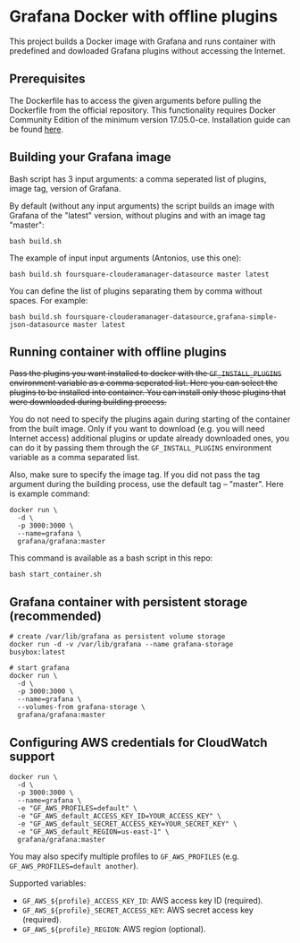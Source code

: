 # Grafana Docker with offline plugins

This project builds a Docker image with Grafana and runs container with predefined and dowloaded Grafana plugins without accessing the Internet.

## Prerequisites

The Dockerfile has to access the given arguments before pulling the Dockerfile from the official repository. This functionality requires Docker Community Edition of the minimum version 17.05.0-ce. Installation guide can be found [here](https://docs.docker.com/install/linux/docker-ce/ubuntu/#install-docker-ce).

## Building your Grafana image

Bash script has 3 input arguments:  a comma seperated list of plugins, image tag, version of Grafana. 

By default (without any input arguments) the script builds an image with Grafana of the "latest" version, without plugins and with an image tag "master":

```
bash build.sh
```

The example of input input arguments (Antonios, use this one):

```
bash build.sh foursquare-clouderamanager-datasource master latest
```

You can define the list of plugins separating them by comma without spaces. For example: 

```
bash build.sh foursquare-clouderamanager-datasource,grafana-simple-json-datasource master latest
```

## Running container with offline plugins

~~Pass the plugins you want installed to docker with the `GF_INSTALL_PLUGINS` environment variable as a comma seperated list. Here you can select the plugins to be installed into container. You can install only those plugins that were downloaded during building process.~~

You do not need to specify the plugins again during starting of the container from the built image. Only if you want to download (e.g. you will need Internet access) additional plugins or update already downloaded ones, you can do it by passing them through the `GF_INSTALL_PLUGINS` environment variable as a comma separated list.

Also, make sure to specify the image tag. If you did not pass the tag argument during the building process, use the default tag – "master". Here is example command:

```
docker run \
  -d \
  -p 3000:3000 \
  --name=grafana \
  grafana/grafana:master
```

This command is available as a bash script in this repo:

```
bash start_container.sh
```

## Grafana container with persistent storage (recommended)

```
# create /var/lib/grafana as persistent volume storage
docker run -d -v /var/lib/grafana --name grafana-storage busybox:latest

# start grafana
docker run \
  -d \
  -p 3000:3000 \
  --name=grafana \
  --volumes-from grafana-storage \
  grafana/grafana:master
```

## Configuring AWS credentials for CloudWatch support

```
docker run \
  -d \
  -p 3000:3000 \
  --name=grafana \
  -e "GF_AWS_PROFILES=default" \
  -e "GF_AWS_default_ACCESS_KEY_ID=YOUR_ACCESS_KEY" \
  -e "GF_AWS_default_SECRET_ACCESS_KEY=YOUR_SECRET_KEY" \
  -e "GF_AWS_default_REGION=us-east-1" \
  grafana/grafana:master
```

You may also specify multiple profiles to `GF_AWS_PROFILES` (e.g.
`GF_AWS_PROFILES=default another`).

Supported variables:

- `GF_AWS_${profile}_ACCESS_KEY_ID`: AWS access key ID (required).
- `GF_AWS_${profile}_SECRET_ACCESS_KEY`: AWS secret access  key (required).
- `GF_AWS_${profile}_REGION`: AWS region (optional).

